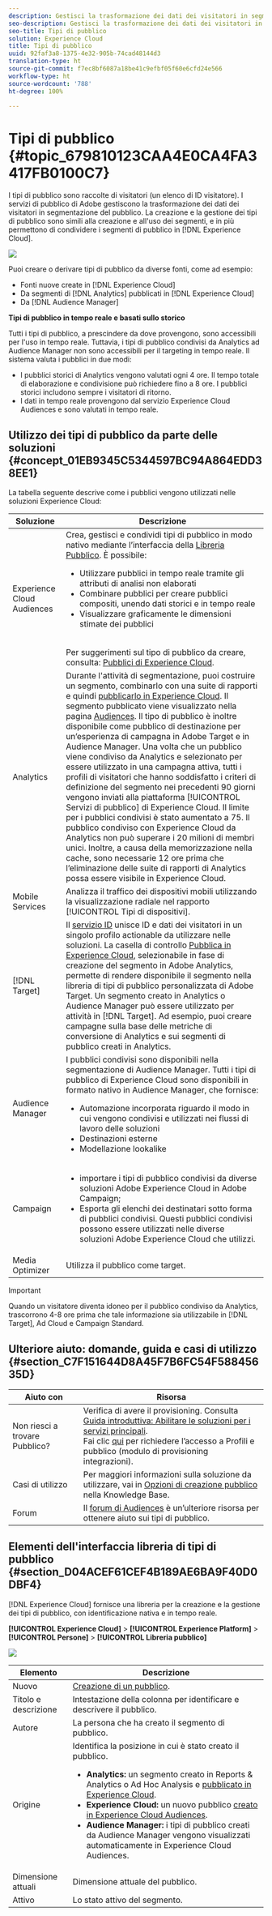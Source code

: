 ```yaml
---
description: Gestisci la trasformazione dei dati dei visitatori in segmenti di pubblico.
seo-description: Gestisci la trasformazione dei dati dei visitatori in segmenti di pubblico.
seo-title: Tipi di pubblico
solution: Experience Cloud
title: Tipi di pubblico
uuid: 92faf3a8-1375-4e32-905b-74cad48144d3
translation-type: ht
source-git-commit: f7ec8bf6087a18be41c9efbf05f60e6cfd24e566
workflow-type: ht
source-wordcount: '788'
ht-degree: 100%

---
```



# Tipi di pubblico {#topic_679810123CAA4E0CA4FA3417FB0100C7}

I tipi di pubblico sono raccolte di visitatori (un elenco di ID visitatore). I servizi di pubblico di Adobe gestiscono la trasformazione dei dati dei visitatori in segmentazione del pubblico. La creazione e la gestione dei tipi di pubblico sono simili alla creazione e all&#39;uso dei segmenti, e in più permettono di condividere i segmenti di pubblico in [!DNL Experience Cloud].

![](assets/audiences.png)

Puoi creare o derivare tipi di pubblico da diverse fonti, come ad esempio:

* Fonti nuove create in [!DNL Experience Cloud]
* Da segmenti di [!DNL Analytics] pubblicati in [!DNL Experience Cloud]
* Da [!DNL Audience Manager]

**Tipi di pubblico in tempo reale e basati sullo storico**

Tutti i tipi di pubblico, a prescindere da dove provengono, sono accessibili per l&#39;uso in tempo reale. Tuttavia, i tipi di pubblico condivisi da Analytics ad Audience Manager non sono accessibili per il targeting in tempo reale. Il sistema valuta i pubblici in due modi:

* I pubblici storici di Analytics vengono valutati ogni 4 ore. Il tempo totale di elaborazione e condivisione può richiedere fino a 8 ore. I pubblici storici includono sempre i visitatori di ritorno.
* I dati in tempo reale provengono dal servizio Experience Cloud Audiences e sono valutati in tempo reale.

## Utilizzo dei tipi di pubblico da parte delle soluzioni {#concept_01EB9345C5344597BC94A864EDD38EE1}

La tabella seguente descrive come i pubblici vengono utilizzati nelle soluzioni Experience Cloud:

| Soluzione | Descrizione |
|--- |--- |
| Experience Cloud Audiences | Crea, gestisci e condividi tipi di pubblico in modo nativo mediante l’interfaccia della [Libreria Pubblico](../audience-library/audience-library.md). È possibile:<ul><li>Utilizzare pubblici in tempo reale tramite gli attributi di analisi non elaborati</li><li>Combinare pubblici per creare pubblici compositi, unendo dati storici e in tempo reale</li><li>Visualizzare graficamente le dimensioni stimate dei pubblici</li></ul><br>Per suggerimenti sul tipo di pubblico da creare, consulta: [Pubblici di Experience Cloud](https://helpx.adobe.com/it/marketing-cloud-core/kb/People/Audience-Creation-Options.html). |
| Analytics | Durante l&#39;attività di segmentazione, puoi costruire un segmento, combinarlo con una suite di rapporti e quindi   [ pubblicarlo in Experience Cloud](../audience-library/audience-library.md). Il segmento pubblicato viene visualizzato nella pagina [Audiences](../audience-library/audience-library.md). Il tipo di pubblico è inoltre disponibile come pubblico di destinazione per un’esperienza di campagna in Adobe Target e in Audience Manager. Una volta che un pubblico viene condiviso da Analytics e selezionato per essere utilizzato in una campagna attiva, tutti i profili di visitatori che hanno soddisfatto i criteri di definizione del segmento nei precedenti 90 giorni vengono inviati alla piattaforma [!UICONTROL Servizi di pubblico] di Experience Cloud. Il limite per i pubblici condivisi è stato aumentato a 75. Il pubblico condiviso con Experience Cloud da Analytics non può superare i 20 milioni di membri unici. Inoltre, a causa della memorizzazione nella cache, sono necessarie 12 ore prima che l’eliminazione delle suite di rapporti di Analytics possa essere visibile in Experience Cloud. |
| Mobile Services | Analizza il traffico dei dispositivi mobili utilizzando la visualizzazione radiale nel rapporto [!UICONTROL Tipi di dispositivi]. |
| [!DNL Target] | Il [servizio ID](https://docs.adobe.com/content/help/it-IT/id-service/using/home.html) unisce ID e dati dei visitatori in un singolo profilo actionable da utilizzare nelle soluzioni. La casella di controllo [Pubblica in Experience Cloud](../audience-library/audience-library.md), selezionabile in fase di creazione del segmento in Adobe Analytics, permette di rendere disponibile il segmento nella libreria di tipi di pubblico personalizzata di Adobe Target. Un segmento creato in Analytics o Audience Manager può essere utilizzato per attività in [!DNL Target]. Ad esempio, puoi creare campagne sulla base delle metriche di conversione di Analytics e sui segmenti di pubblico creati in Analytics. |
| Audience Manager | I pubblici condivisi sono disponibili nella segmentazione di Audience Manager. Tutti i tipi di pubblico di Experience Cloud sono disponibili in formato nativo in Audience Manager, che fornisce:<ul><li>Automazione incorporata riguardo il modo in cui vengono condivisi e utilizzati nei flussi di lavoro delle soluzioni</li><li>Destinazioni esterne</li><li>Modellazione lookalike</li></ul> |
| Campaign | <ul><li>importare i tipi di pubblico condivisi da diverse soluzioni Adobe Experience Cloud in Adobe Campaign;</li><li>Esporta gli elenchi dei destinatari sotto forma di pubblici condivisi. Questi pubblici condivisi possono essere utilizzati nelle diverse soluzioni Adobe Experience Cloud che utilizzi.</li></ul> |
| Media Optimizer | Utilizza il pubblico come target. |

>[!IMPORTANT]
>
>Quando un visitatore diventa idoneo per il pubblico condiviso da Analytics, trascorrono 4-8 ore prima che tale informazione sia utilizzabile in [!DNL Target], Ad Cloud e Campaign Standard.

## Ulteriore aiuto: domande, guida e casi di utilizzo {#section_C7F151644D8A45F7B6FC54F58845635D}

| Aiuto con | Risorsa |
|--- |--- |
| Non riesci a trovare Pubblico? | Verifica di avere il provisioning. Consulta   [Guida introduttiva: Abilitare le soluzioni per i servizi principali](../core-services/core-services.md).<br>Fai clic [qui](https://www.adobe.com/go/audiences) per richiedere l’accesso a Profili e pubblico (modulo di provisioning integrazioni). |
| Casi di utilizzo | Per maggiori informazioni sulla soluzione da utilizzare, vai in [Opzioni di creazione pubblico](https://helpx.adobe.com/it/marketing-cloud-core/kb/People/Audience-Creation-Options.html) nella Knowledge Base. |
| Forum | Il [forum di Audiences](https://forums.adobe.com/community/experience-cloud/platform/core-services/people-service/audiences) è un’ulteriore risorsa per ottenere aiuto sui tipi di pubblico. |

## Elementi dell&#39;interfaccia libreria di tipi di pubblico {#section_D04ACEF61CEF4B189AE6BA9F40D0DBF4}

[!DNL Experience Cloud] fornisce una libreria per la creazione e la gestione dei tipi di pubblico, con identificazione nativa e in tempo reale.

**[!UICONTROL Experience Cloud]** > **[!UICONTROL Experience Platform]** > **[!UICONTROL Persone]** > **[!UICONTROL Libreria pubblico]**

![](assets/audience_library.png)

| Elemento | Descrizione |
|--- |--- |
| Nuovo | [Creazione di un pubblico](../audience-library/audience-library.md). |
| Titolo e descrizione | Intestazione della colonna per identificare e descrivere il pubblico. |
| Autore | La persona che ha creato il segmento di pubblico. |
| Origine | Identifica la posizione in cui è stato creato il pubblico.<ul><li>**Analytics:** un segmento creato in Reports &amp; Analytics o Ad Hoc Analysis e [pubblicato in Experience Cloud](../audience-library/audience-library.md).</li><li>**Experience Cloud:** un nuovo pubblico [creato in Experience Cloud Audiences](../audience-library/audience-library.md).</li><li>**Audience Manager:** i tipi di pubblico creati da Audience Manager vengono visualizzati automaticamente in Experience Cloud Audiences.</li></ul> |
| Dimensione attuali | Dimensione attuale del pubblico. |
| Attivo | Lo stato attivo del segmento. |
